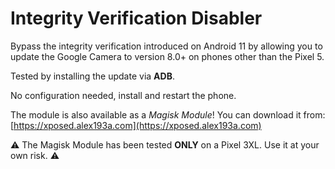 # Integrity Verification Disabler

Bypass the integrity verification introduced on Android 11 by allowing you to update the Google Camera to version 8.0+ on phones other than the Pixel 5.

Tested by installing the update via **ADB**.

No configuration needed, install and restart the phone.

The module is also available as a *Magisk Module*! You can download it from: [https://xposed.alex193a.com](https://xposed.alex193a.com)

⚠️ The Magisk Module has been tested **ONLY** on a Pixel 3XL. Use it at your own risk. ⚠️
